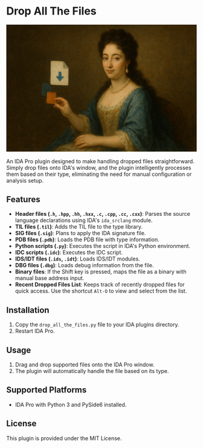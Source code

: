 # Drop All The Files

![logo](logo.png)

An IDA Pro plugin designed to make handling dropped files straightforward. Simply drop files onto IDA's window, and the plugin intelligently processes them based on their type, eliminating the need for manual configuration or analysis setup.

## Features
- **Header files (`.h`, `.hpp`, `.hh`, `.hxx`, `.c`, `.cpp`, `.cc`, `.cxx`)**: Parses the source language declarations using IDA's `ida_srclang` module.
- **TIL files (`.til`)**: Adds the TIL file to the type library.
- **SIG files (`.sig`)**: Plans to apply the IDA signature file.
- **PDB files (`.pdb`)**: Loads the PDB file with type information.
- **Python scripts (`.py`)**: Executes the script in IDA's Python environment.
- **IDC scripts (`.idc`)**: Executes the IDC script.
- **IDS/IDT files (`.ids`, `.idt`)**: Loads IDS/IDT modules.
- **DBG files (`.dbg`)**: Loads debug information from the file.
- **Binary files**: If the Shift key is pressed, maps the file as a binary with manual base address input.
- **Recent Dropped Files List**: Keeps track of recently dropped files for quick access. Use the shortcut `Alt-O` to view and select from the list.

## Installation
1. Copy the `drop_all_the_files.py` file to your IDA plugins directory.
2. Restart IDA Pro.

## Usage
1. Drag and drop supported files onto the IDA Pro window.
2. The plugin will automatically handle the file based on its type.

## Supported Platforms
- IDA Pro with Python 3 and PySide6 installed.

## License
This plugin is provided under the MIT License.
